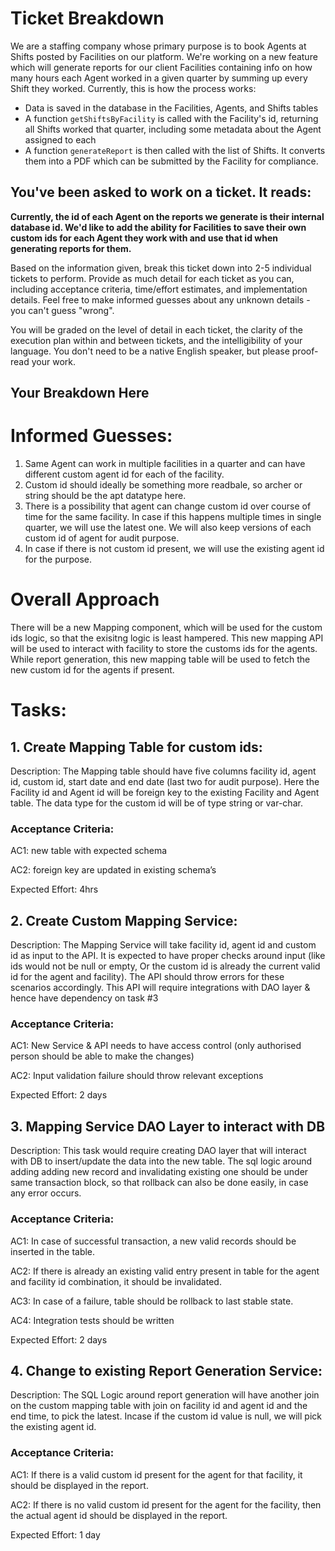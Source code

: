 # Ticket Breakdown

We are a staffing company whose primary purpose is to book Agents at Shifts posted by Facilities on our platform. We're working on a new feature which will generate reports for our client Facilities containing info on how many hours each Agent worked in a given quarter by summing up every Shift they worked. Currently, this is how the process works:

- Data is saved in the database in the Facilities, Agents, and Shifts tables
- A function `getShiftsByFacility` is called with the Facility's id, returning all Shifts worked that quarter, including some metadata about the Agent assigned to each
- A function `generateReport` is then called with the list of Shifts. It converts them into a PDF which can be submitted by the Facility for compliance.

## You've been asked to work on a ticket. It reads:

**Currently, the id of each Agent on the reports we generate is their internal database id. We'd like to add the ability for Facilities to save their own custom ids for each Agent they work with and use that id when generating reports for them.**

Based on the information given, break this ticket down into 2-5 individual tickets to perform. Provide as much detail for each ticket as you can, including acceptance criteria, time/effort estimates, and implementation details. Feel free to make informed guesses about any unknown details - you can't guess "wrong".

You will be graded on the level of detail in each ticket, the clarity of the execution plan within and between tickets, and the intelligibility of your language. You don't need to be a native English speaker, but please proof-read your work.

## Your Breakdown Here

# Informed Guesses:

1. Same Agent can work in multiple facilities in a quarter and can have different custom agent id for each of the facility.
2. Custom id should ideally be something more readbale, so archer or string should be the apt datatype here.
3. There is a possibility that agent can change custom id over course of time for the same facility. In case if this happens multiple times in single quarter, we will use the latest one. We will also keep versions of each custom id of agent for audit purpose.
4. In case if there is not custom id present, we will use the existing agent id for the purpose.

# Overall Approach

There will be a new Mapping component, which will be used for the custom ids logic, so that the exisitng logic is least hampered. This new mapping API will be used to interact with facility to store the customs ids for the agents. While report generation, this new mapping table will be used to fetch the new custom id for the agents if present.

# Tasks:

## 1. Create Mapping Table for custom ids:

Description: The Mapping table should have five columns facility id, agent id, custom id, start date and end date (last two for audit purpose). Here the Facility id and Agent id will be foreign key to the existing Facility and Agent table. The data type for the custom id will be of type string or var-char.

### Acceptance Criteria:

AC1: new table with expected schema

AC2: foreign key are updated in existing schema’s

Expected Effort:
4hrs

## 2. Create Custom Mapping Service:

Description: The Mapping Service will take facility id, agent id and custom id as input to the API. It is expected to have proper checks around input (like ids would not be null or empty, Or the custom id is already the current valid id for the agent and facility). The API should throw errors for these scenarios accordingly. This API will require integrations with DAO layer & hence have dependency on task #3

### Acceptance Criteria:

AC1: New Service & API needs to have access control (only authorised person should be able to make the changes)

AC2: Input validation failure should throw relevant exceptions

Expected Effort:
2 days

## 3. Mapping Service DAO Layer to interact with DB

Description: This task would require creating DAO layer that will interact with DB to insert/update the data into the new table. The sql logic around adding adding new record and invalidating existing one should be under same transaction block, so that rollback can also be done easily, in case any error occurs.

### Acceptance Criteria:

AC1: In case of successful transaction, a new valid records should be inserted in the table.

AC2: If there is already an existing valid entry present in table for the agent and facility id combination, it should be invalidated.

AC3: In case of a failure, table should be rollback to last stable state.

AC4: Integration tests should be written

Expected Effort:
2 days

## 4. Change to existing Report Generation Service:

Description: The SQL Logic around report generation will have another join on the custom mapping table with join on facility id and agent id and the end time, to pick the latest. Incase if the custom id value is null, we will pick the existing agent id.

### Acceptance Criteria:

AC1: If there is a valid custom id present for the agent for that facility, it should be displayed in the report.

AC2: If there is no valid custom id present for the agent for the facility, then the actual agent id should be displayed in the report.

Expected Effort:
1 day
